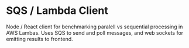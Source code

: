 # SQS / Lambda Client
Node / React client for benchmarking paralell vs sequential processing in AWS Lambas. Uses SQS to send and poll messages, and web sockets for emitting results to frontend.